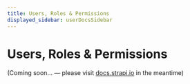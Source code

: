 ```yaml
---
title: Users, Roles & Permissions
displayed_sidebar: userDocsSidebar
---
```


# Users, Roles & Permissions

(Coming soon… — please visit [docs.strapi.io](https://docs.strapi.io/user-docs/latest/users-roles-permissions/introduction-to-users-roles-permissions.html) in the meantime)
